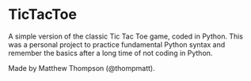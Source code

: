 # TicTacToe
A simple version of the classic Tic Tac Toe game, coded in Python. 
This was a personal project to practice fundamental Python syntax and remember the basics after a long time of not coding in Python.

Made by Matthew Thompson (@thompmatt).
